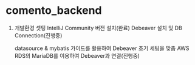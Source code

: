 # comento_backend

1. 개발환경 셋팅
   IntelliJ Community 버전 설치(완료)
   Debeaver 설치 및 DB Connection(진행중)

   datasource & mybatis 가이드를 활용하여 Debeaver 초기 세팅을 맞춤
   AWS RDS의 MariaDB를 이용하여 Debeaver과 연결(진행중)
